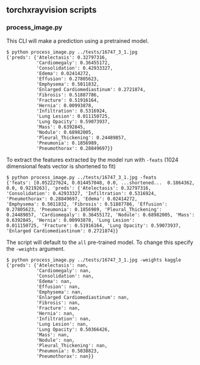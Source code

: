 ## torchxrayvision scripts


### process_image.py

This CLI will make a prediction using a pretrained model.

```
$ python process_image.py ../tests/16747_3_1.jpg 
{'preds': {'Atelectasis': 0.32797316,
           'Cardiomegaly': 0.36455172,
           'Consolidation': 0.42933327,
           'Edema': 0.02414272,
           'Effusion': 0.27805623,
           'Emphysema': 0.5011832,
           'Enlarged Cardiomediastinum': 0.2721874,
           'Fibrosis': 0.51887786,
           'Fracture': 0.51916164,
           'Hernia': 0.00993878,
           'Infiltration': 0.5316924,
           'Lung Lesion': 0.011150725,
           'Lung Opacity': 0.59073937,
           'Mass': 0.6392845,
           'Nodule': 0.68982005,
           'Pleural_Thickening': 0.24489857,
           'Pneumonia': 0.1856989,
           'Pneumothorax': 0.28849697}}
```

To extract the features extracted by the model run with `-feats` (1024 dimensional feats vector is shortened to fit)
```
$ python process_image.py ../tests/16747_3_1.jpg -feats
{'feats': [0.052227624, 0.014457048, 0.0, ...shortened...  0.1864362, 0.0, 0.9219263], 'preds': {'Atelectasis': 0.32797316, 
'Consolidation': 0.42933327, 'Infiltration': 0.5316924, 'Pneumothorax': 0.28849697, 'Edema': 0.02414272, 
'Emphysema': 0.5011832, 'Fibrosis': 0.51887786, 'Effusion': 0.27805623, 'Pneumonia': 0.1856989, 'Pleural_Thickening': 
0.24489857, 'Cardiomegaly': 0.36455172, 'Nodule': 0.68982005, 'Mass': 0.6392845, 'Hernia': 0.00993878, 'Lung Lesion': 
0.011150725, 'Fracture': 0.51916164, 'Lung Opacity': 0.59073937, 'Enlarged Cardiomediastinum': 0.2721874}}

```

The script will default to the `all` pre-trained model. To change this specify the `-weights` argument.
```
$ python process_image.py ../tests/16747_3_1.jpg -weights kaggle
{'preds': {'Atelectasis': nan,
           'Cardiomegaly': nan,
           'Consolidation': nan,
           'Edema': nan,
           'Effusion': nan,
           'Emphysema': nan,
           'Enlarged Cardiomediastinum': nan,
           'Fibrosis': nan,
           'Fracture': nan,
           'Hernia': nan,
           'Infiltration': nan,
           'Lung Lesion': nan,
           'Lung Opacity': 0.50366426,
           'Mass': nan,
           'Nodule': nan,
           'Pleural_Thickening': nan,
           'Pneumonia': 0.5038823,
           'Pneumothorax': nan}}
```
